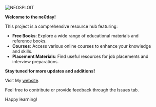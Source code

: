 ![NEOSPLOIT](https://github.com/user-attachments/assets/952b15f1-0c82-4744-beeb-bd7895c03f19)

**Welcome to the ne0day!** 

This project is a comprehensive resource hub featuring:

- **Free Books**: Explore a wide range of educational materials and reference books.
- **Courses**: Access various online courses to enhance your knowledge and skills.
- **Placement Materials**: Find useful resources for job placements and interview preparations.

**Stay tuned for more updates and additions!**

 Visit My [website](https://ne0day.github.io/).

Feel free to contribute or provide feedback through the Issues tab. 

Happy learning!
